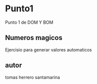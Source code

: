 # Punto1
Punto 1 de DOM Y BOM

## Numeros magicos

Ejercisio para generar valores automaticos 

## autor

tomas herrero santamarina 
